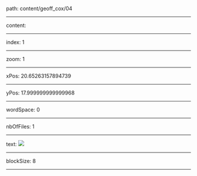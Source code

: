 path: content/geoff_cox/04

----

content: 

----

index: 1

----

zoom: 1

----

xPos: 20.65263157894739

----

yPos: 17.999999999999968

----

wordSpace: 0

----

nbOfFiles: 1

----

text: ![](geoff_cox/04/waysofseeing.jpg.texture.png) 


----

blockSize: 8

----

